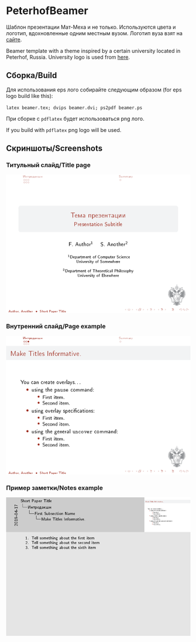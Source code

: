 # PeterhofBeamer

Шаблон презентации Мат-Меха и не только. Используются цвета и логотип, вдохновленные одним местным вузом.
Логотип вуза взят на [сайте](http://spbu.ru).

Beamer template with a theme inspired by a certain university located in Peterhof, Russia. University logo is used from [here](http://spbu.ru).

## Сборка/Build

Для использования eps лого собирайте следующим образом (for eps logo build like this):

`latex beamer.tex; dvips beamer.dvi; ps2pdf beamer.ps`

При сборке с `pdflatex` будет использоваться png лого.

If you build with `pdflatex` png logo will be used.

## Скриншоты/Screenshots

### Титульный слайд/Title page

![Титульный слайд](./images/beamerTitle.png)

### Внутренний слайд/Page example

![Внутренний слайд](./images/beamerSlide.png)

### Пример заметки/Notes example

![Пример заметки](./images/beamerNotes.png)
